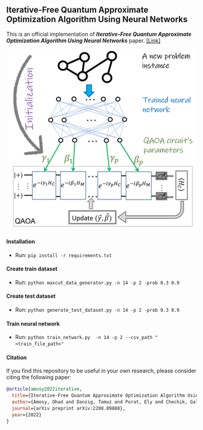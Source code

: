 ## Iterative-Free Quantum Approximate Optimization Algorithm Using Neural Networks
This is an official implementation of ***Iterative-Free Quantum Approximate Optimization Algorithm Using Neural Networks*** paper. [[Link]](https://amosy3.github.io/papers/QAOA_init.pdf)

<center>
<img width="500" src="QAOA_init.png">
</center>
  

#### Installation
- Run: ```pip install -r requirements.txt```


#### Create train dataset
- Run: ```python maxcut_data_generator.py -n 14 -p 2 -prob 0.3 0.9```

#### Create test dataset
- Run: ```python generate_test_dataset.py -n 14 -p 2 -prob 0.3 0.9```

#### Train neural network
- Run: ```python train_network.py  -n 14 -p 2 --csv_path "<train_file_path>" ```


#### Citation

If you find this repository to be useful in your own research, please consider citing the following paper:

```bib
@article{amosy2022iterative,
  title={Iterative-Free Quantum Approximate Optimization Algorithm Using Neural Networks},
  author={Amosy, Ohad and Danzig, Tamuz and Porat, Ely and Chechik, Gal and Makmal, Adi},
  journal={arXiv preprint arXiv:2208.09888},
  year={2022}
}
```
